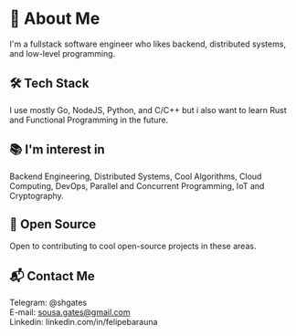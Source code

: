 <!---
shgates/shgates is a ✨ special ✨ repository because its `README.md` (this file) appears on your GitHub profile.
You can click the Preview link to take a look at your changes.
--->

# 👋 About Me

I'm a fullstack software engineer who likes backend, distributed systems, and low-level programming.

## 🛠️ Tech Stack 
I use mostly Go, NodeJS, Python, and C/C++ but i also want to learn Rust and Functional Programming in the future.

## 📚 I'm interest in

Backend Engineering, Distributed Systems, Cool Algorithms, Cloud Computing, DevOps, Parallel and Concurrent Programming, IoT and Cryptography.

## 🌱 Open Source

Open to contributing to cool open-source projects in these areas.

## 📬 Contact Me
Telegram: @shgates \
E-mail: sousa.gates@gmail.com \
Linkedin: linkedin.com/in/felipebarauna
